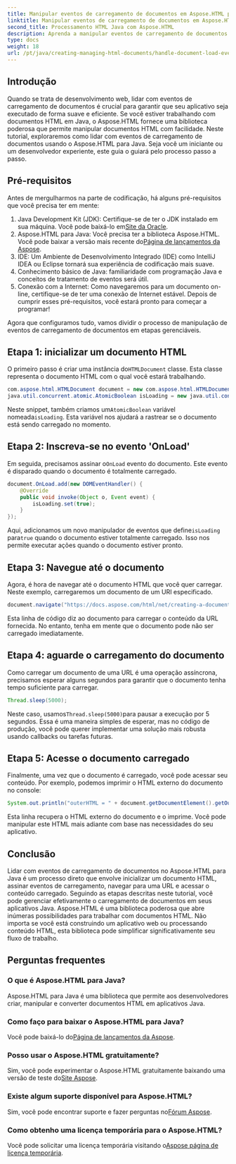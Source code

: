 ```yaml
---
title: Manipular eventos de carregamento de documentos em Aspose.HTML para Java
linktitle: Manipular eventos de carregamento de documentos em Aspose.HTML para Java
second_title: Processamento HTML Java com Aspose.HTML
description: Aprenda a manipular eventos de carregamento de documentos no Aspose.HTML para Java com este guia passo a passo. Aprimore seus aplicativos da web.
type: docs
weight: 18
url: /pt/java/creating-managing-html-documents/handle-document-load-events/
---
```

## Introdução
Quando se trata de desenvolvimento web, lidar com eventos de carregamento de documentos é crucial para garantir que seu aplicativo seja executado de forma suave e eficiente. Se você estiver trabalhando com documentos HTML em Java, o Aspose.HTML fornece uma biblioteca poderosa que permite manipular documentos HTML com facilidade. Neste tutorial, exploraremos como lidar com eventos de carregamento de documentos usando o Aspose.HTML para Java. Seja você um iniciante ou um desenvolvedor experiente, este guia o guiará pelo processo passo a passo.
## Pré-requisitos
Antes de mergulharmos na parte de codificação, há alguns pré-requisitos que você precisa ter em mente:
1.  Java Development Kit (JDK): Certifique-se de ter o JDK instalado em sua máquina. Você pode baixá-lo em[Site da Oracle](https://www.oracle.com/java/technologies/javase-jdk11-downloads.html).
2. Aspose.HTML para Java: Você precisa ter a biblioteca Aspose.HTML. Você pode baixar a versão mais recente do[Página de lançamentos da Aspose](https://releases.aspose.com/html/java/).
3. IDE: Um Ambiente de Desenvolvimento Integrado (IDE) como IntelliJ IDEA ou Eclipse tornará sua experiência de codificação mais suave.
4. Conhecimento básico de Java: familiaridade com programação Java e conceitos de tratamento de eventos será útil.
5. Conexão com a Internet: Como navegaremos para um documento on-line, certifique-se de ter uma conexão de Internet estável.
Depois de cumprir esses pré-requisitos, você estará pronto para começar a programar!

Agora que configuramos tudo, vamos dividir o processo de manipulação de eventos de carregamento de documentos em etapas gerenciáveis.
## Etapa 1: inicializar um documento HTML
 O primeiro passo é criar uma instância do`HTMLDocument` classe. Esta classe representa o documento HTML com o qual você estará trabalhando.
```java
com.aspose.html.HTMLDocument document = new com.aspose.html.HTMLDocument();
java.util.concurrent.atomic.AtomicBoolean isLoading = new java.util.concurrent.atomic.AtomicBoolean(false);
```
 Neste snippet, também criamos um`AtomicBoolean` variável nomeada`isLoading`. Esta variável nos ajudará a rastrear se o documento está sendo carregado no momento.
## Etapa 2: Inscreva-se no evento 'OnLoad'
Em seguida, precisamos assinar o`OnLoad` evento do documento. Este evento é disparado quando o documento é totalmente carregado. 
```java
document.OnLoad.add(new DOMEventHandler() {
    @Override
    public void invoke(Object o, Event event) {
        isLoading.set(true);
    }
});
```
 Aqui, adicionamos um novo manipulador de eventos que define`isLoading` para`true` quando o documento estiver totalmente carregado. Isso nos permite executar ações quando o documento estiver pronto.
## Etapa 3: Navegue até o documento
Agora, é hora de navegar até o documento HTML que você quer carregar. Neste exemplo, carregaremos um documento de um URI especificado.
```java
document.navigate("https://docs.aspose.com/html/net/creating-a-document/document.html");
```
Esta linha de código diz ao documento para carregar o conteúdo da URL fornecida. No entanto, tenha em mente que o documento pode não ser carregado imediatamente.
## Etapa 4: aguarde o carregamento do documento
Como carregar um documento de uma URL é uma operação assíncrona, precisamos esperar alguns segundos para garantir que o documento tenha tempo suficiente para carregar. 
```java
Thread.sleep(5000);
```
 Neste caso, usamos`Thread.sleep(5000)`para pausar a execução por 5 segundos. Essa é uma maneira simples de esperar, mas no código de produção, você pode querer implementar uma solução mais robusta usando callbacks ou tarefas futuras.
## Etapa 5: Acesse o documento carregado
Finalmente, uma vez que o documento é carregado, você pode acessar seu conteúdo. Por exemplo, podemos imprimir o HTML externo do documento no console:
```java
System.out.println("outerHTML = " + document.getDocumentElement().getOuterHTML());
```
Esta linha recupera o HTML externo do documento e o imprime. Você pode manipular este HTML mais adiante com base nas necessidades do seu aplicativo.
## Conclusão
Lidar com eventos de carregamento de documentos no Aspose.HTML para Java é um processo direto que envolve inicializar um documento HTML, assinar eventos de carregamento, navegar para uma URL e acessar o conteúdo carregado. Seguindo as etapas descritas neste tutorial, você pode gerenciar efetivamente o carregamento de documentos em seus aplicativos Java.
Aspose.HTML é uma biblioteca poderosa que abre inúmeras possibilidades para trabalhar com documentos HTML. Não importa se você está construindo um aplicativo web ou processando conteúdo HTML, esta biblioteca pode simplificar significativamente seu fluxo de trabalho.
## Perguntas frequentes
### O que é Aspose.HTML para Java?
Aspose.HTML para Java é uma biblioteca que permite aos desenvolvedores criar, manipular e converter documentos HTML em aplicativos Java.
### Como faço para baixar o Aspose.HTML para Java?
 Você pode baixá-lo do[Página de lançamentos da Aspose](https://releases.aspose.com/html/java/).
### Posso usar o Aspose.HTML gratuitamente?
 Sim, você pode experimentar o Aspose.HTML gratuitamente baixando uma versão de teste do[Site Aspose](https://releases.aspose.com/).
### Existe algum suporte disponível para Aspose.HTML?
 Sim, você pode encontrar suporte e fazer perguntas no[Fórum Aspose](https://forum.aspose.com/c/html/29).
### Como obtenho uma licença temporária para o Aspose.HTML?
 Você pode solicitar uma licença temporária visitando o[Aspose página de licença temporária](https://purchase.aspose.com/temporary-license/).